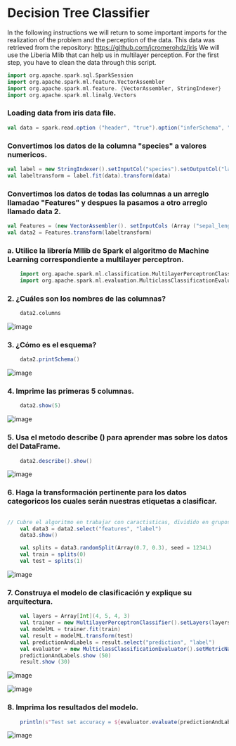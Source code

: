# Decision Tree Classifier


In the following instructions we will return to some important imports for the realization of the problem and the perception of the data.
This data was retrieved from the repository: https://github.com/jcromerohdz/iris
We will use the Liberia Mlib that can help us in multilayer perception.
For the first step, you have to clean the data through this script.

```scala
import org.apache.spark.sql.SparkSession
import org.apache.spark.ml.feature.VectorAssembler
import org.apache.spark.ml.feature. {VectorAssembler, StringIndexer}
import org.apache.spark.ml.linalg.Vectors
```

### Loading data from iris data file.
```scala
val data = spark.read.option ("header", "true").option("inferSchema", "true").format ("csv").load("C:/Repositorios/Big_Data/Unit_2/Evaluation/iris.csv")
```

### Convertimos los datos de la columna "species" a valores numericos.
```scala
val label = new StringIndexer().setInputCol("species").setOutputCol("label")
val labeltransform = label.fit(data).transform(data)
```

### Convertimos los datos de todas las columnas a un arreglo llamadao "Features" y despues la pasamos a otro arreglo llamado data 2.
```scala
val Features = (new VectorAssembler(). setInputCols (Array ("sepal_length", "sepal_width", "petal_length", "petal_width")).setOutputCol("features"))
val data2 = Features.transform(labeltransform)
```

### a. Utilice la librería Mllib de Spark el algoritmo de Machine Learning correspondiente a multilayer perceptron.
```scala
    import org.apache.spark.ml.classification.MultilayerPerceptronClassifier
    import org.apache.spark.ml.evaluation.MulticlassClassificationEvaluator
```

### 2. ¿Cuáles son los nombres de las columnas?
```scala
    data2.columns
```
![image](https://user-images.githubusercontent.com/60414250/120256214-816d8300-c242-11eb-8939-906a3c44958c.png)


### 3. ¿Cómo es el esquema?
```scala
    data2.printSchema()
```
![image](https://user-images.githubusercontent.com/60414250/120256269-9c3ff780-c242-11eb-80fd-e85c17379a79.png)


### 4. Imprime las primeras 5 columnas.
```scala
    data2.show(5)
 ```
![image](https://user-images.githubusercontent.com/60414250/120256300-acf06d80-c242-11eb-919b-325211289f7e.png)


### 5. Usa el metodo describe () para aprender mas sobre los datos del DataFrame.
```scala
    data2.describe().show()
```
![image](https://user-images.githubusercontent.com/60414250/120256341-c1cd0100-c242-11eb-9b8d-256685dd918a.png)

### 6. Haga la transformación pertinente para los datos categoricos los cuales serán nuestras etiquetas a clasificar.
```scala

// Cubre el algoritmo en trabajar con caractisticas, dividido en grupos de datos.
    val data3 = data2.select("features", "label")
    data3.show()

    val splits = data3.randomSplit(Array(0.7, 0.3), seed = 1234L)
    val train = splits(0)
    val test = splits(1)
```
![image](https://user-images.githubusercontent.com/60414250/120256415-e6c17400-c242-11eb-82ae-b496454dcfb5.png)


### 7. Construya el modelo de clasificación y explique su arquitectura.
```scala
    val layers = Array[Int](4, 5, 4, 3)
    val trainer = new MultilayerPerceptronClassifier().setLayers(layers).setBlockSize(128).setSeed(1234L).setMaxIter(100)
    val modelML = trainer.fit(train)
    val result = modelML.transform(test)
    val predictionAndLabels = result.select("prediction", "label")
    val evaluator = new MulticlassClassificationEvaluator().setMetricName("accuracy")
    predictionAndLabels.show (50)
    result.show (30)
```

![image](https://user-images.githubusercontent.com/60414250/120256469-0eb0d780-c243-11eb-9a5c-96f15ab86875.png)

![image](https://user-images.githubusercontent.com/60414250/120256491-1f614d80-c243-11eb-87d2-6d7667a7a2ad.png)


### 8. Imprima los resultados del modelo.
```scala
    println(s"Test set accuracy = ${evaluator.evaluate(predictionAndLabels)}")
```

![image](https://user-images.githubusercontent.com/60414250/120256525-356f0e00-c243-11eb-90a4-2bdeaf9151e0.png)
